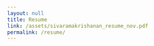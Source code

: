 ```yaml
---
layout: null
title: Resume
link: /assets/sivaramakrishanan_resume_nov.pdf
permalink: /resume/
---
```


